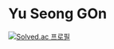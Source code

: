 # Yu Seong GOn

[![Solved.ac
프로필](http://mazassumnida.wtf/api/generate_badge?boj=qpple6)](https://solved.ac/qpple6)
